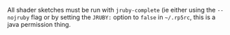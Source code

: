 All shader sketches must be run with `jruby-complete` (ie either using the `--nojruby` flag or by setting the `JRUBY:` option to `false` in `~/.rp5rc`, this is a java permission thing.
